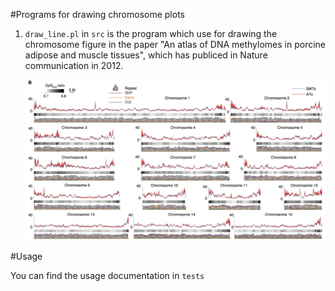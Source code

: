 #Programs for drawing chromosome plots

1. `draw_line.pl` in `src` is the program which use for drawing the
    chromosome figure in the paper "An atlas of DNA methylomes in 
    porcine adipose and muscle tissues", which has publiced in Nature
    communication in 2012.

    ![draw_line.pl demo1](/gallery/draw_line_1.png)

#Usage

You can find the usage documentation in `tests`
